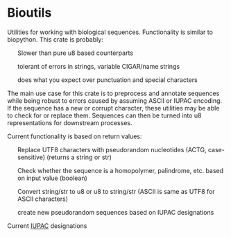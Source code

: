 # Bioutils
Utilities for working with biological sequences. Functionality is similar to biopython. This crate is probably:

  <ul>Slower than pure u8 based counterparts </ul>
  <ul>tolerant of errors in strings, variable CIGAR/name strings </ul>
  <ul>does what you expect over punctuation and special characters </ul>


The main use case for this crate is to preprocess and annotate sequences while being robust to errors caused by assuming ASCII or IUPAC encoding. If the sequence has a new or corrupt character, these utilities may be able to check for or replace them. Sequences can then be turned into u8 representations for downstream processes.

Current functionality is based on return values: 

  <ul>Replace UTF8 characters with pseudorandom nucleotides (ACTG, case-sensitive) (returns a string or str) </ul>
  <ul>Check whether the sequence is a homopolymer, palindrome, etc. based on input value (boolean) </ul>
  <ul>Convert string/str to u8 or u8 to string/str (ASCII is same as UTF8 for ASCII characters) </ul>
  <ul>create new pseudorandom sequences based on IUPAC designations </ul>
  
Current [IUPAC](https://www.bioinformatics.org/sms/iupac.html) designations
